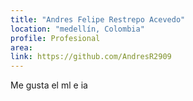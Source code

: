 ```yaml
---
title: "Andres Felipe Restrepo Acevedo"
location: "medellín, Colombia"
profile: Profesional
area: 
link: https://github.com/AndresR2909
---
```


Me gusta el ml e ia